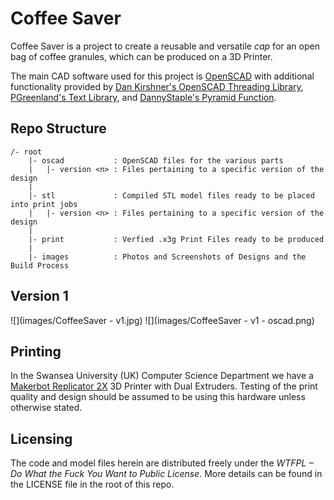 Coffee Saver
============

Coffee Saver is a project to create a reusable and versatile *cap* for an open bag of coffee granules, which can be produced on a 3D Printer.

The main CAD software used for this project is [OpenSCAD](http://www.openscad.org/) with additional functionality provided by [Dan Kirshner's OpenSCAD Threading Library](http://dkprojects.net/openscad-threads/threads.scad), [PGreenland's Text Library](https://www.thingiverse.com/thing:59817/#files), and [DannyStaple's Pyramid Function](https://github.com/dannystaple/OpenSCAD-Parts-Library/blob/master/pyramid.scad). 

Repo Structure
--------------

	/- root
		|- oscad  		   : OpenSCAD files for the various parts
		|   |- version <n> : Files pertaining to a specific version of the design
		|
		|- stl    		   : Compiled STL model files ready to be placed into print jobs
		|   |- version <n> : Files pertaining to a specific version of the design
		|
		|- print  		   : Verfied .x3g Print Files ready to be produced
		|
	    |- images 		   : Photos and Screenshots of Designs and the Build Process

Version 1
---------

![](images/CoffeeSaver - v1.jpg)
![](images/CoffeeSaver - v1 - oscad.png)

Printing
--------

In the Swansea University (UK) Computer Science Department we have a [Makerbot Replicator 2X](http://store.makerbot.com/replicator2x) 3D Printer with Dual Extruders. Testing of the print quality and design should be assumed to be using this hardware unless otherwise stated.

Licensing
---------

The code and model files herein are distributed freely under the *WTFPL – Do What the Fuck You Want to Public License*. More details can be found in the LICENSE file in the root of this repo.